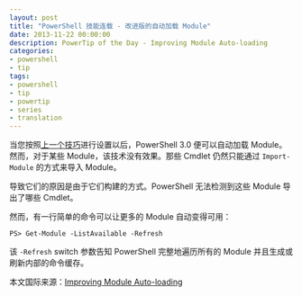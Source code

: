 ```yaml
---
layout: post
title: "PowerShell 技能连载 - 改进版的自动加载 Module"
date: 2013-11-22 00:00:00
description: PowerTip of the Day - Improving Module Auto-loading
categories:
- powershell
- tip
tags:
- powershell
- tip
- powertip
- series
- translation
---
```

当您按照[上一个技巧][Loading Modules Automatically]进行设置以后，PowerShell 3.0 便可以自动加载 Module。然而，对于某些 Module，该技术没有效果。那些 Cmdlet 仍然只能通过 `Import-Module` 的方式来导入 Module。

导致它们的原因是由于它们构建的方式。PowerShell 无法检测到这些 Module 导出了哪些 Cmdlet。

然而，有一行简单的命令可以让更多的 Module 自动变得可用：

	PS> Get-Module -ListAvailable -Refresh

该 `-Refresh` switch 参数告知 PowerShell 完整地遍历所有的 Module 并且生成或刷新内部的命令缓存。

[Loading Modules Automatically]: "/powershell/tip/2013/11/21/loading-modules-automatically"

<!--more-->
本文国际来源：[Improving Module Auto-loading](http://community.idera.com/powershell/powertips/b/tips/posts/improving-module-auto-loading)
